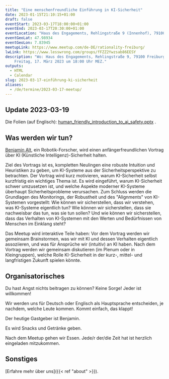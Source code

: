 ```yaml
---
title: "Eine menschenfreundliche Einführung in KI-Sicherheit"
date: 2023-01-15T21:10:15+01:00
draft: false
eventStart: 2023-03-17T18:00:00+01:00
eventEnd: 2023-03-17T20:30:00+01:00
eventLocation: "Haus des Engagements, Rehlingstraße 9 (Innenhof), 79100 Freiburg"
eventGeoLat: 47.98934
eventGeoLon: 7.83945
meetupLink: https://www.meetup.com/de-DE/rationality-freiburg/
lwLink: https://www.lesswrong.com/groups/fFZZ2Ywzsab86EESY
description: "Wo: Haus des Engagements, Rehlingstraße 9, 79100 Freiburg. Wann:
    Freitag, 17. März 2023 um 18:00 Uhr MEZ."
outputs:
  - HTML
  - Calendar
slug: 2023-03-17-einführung-ki-sicherheit
aliases:
  - /de/termine/2023-03-17-meetup/
---
```


## Update 2023-03-19

Die Folien (auf Englisch): [human_friendly_introduction_to_ai_safety.pptx](https://docs.google.com/presentation/d/15voBU5dL-pkBRGNz2pzYfzUdsXq8XO1C/edit?usp=sharing&ouid=109600275236352418103&rtpof=true&sd=true) .

## Was werden wir tun?

[Benjamin Alt](https://benjaminalt.github.io/), ein Robotik-Forscher, wird
einen anfängerfreundlichen Vortrag über KI (Künstliche Intelligenz)-Sicherheit
halten.

Ziel des Vortrags ist es, kompletten Neulingen eine robuste Intuition und Heuristiken zu geben, um KI-Systeme aus der Sicherheitsperspektive zu betrachten. Der Vortrag wird kurz motivieren, warum KI-Sicherheit selbst kurzfristig ein wichtiges Thema ist. Es wird eingeführt, warum KI-Sicherheit schwer umzusetzen ist, und welche Aspekte moderner KI-Systeme überhaupt Sicherheitsprobleme verursachen. Zum Schluss werden die Grundlagen des Monitorings, der Robustheit und des "Alignments" von KI-Systemen vorgestellt: Wie können wir sicherstellen, dass wir verstehen, was KI-Systeme eigentlich tun? Wie können wir sicherstellen, dass sie nachweisbar das tun, was sie tun sollen? Und wie können wir sicherstellen, dass das Verhalten von KI-Systemen mit den Werten und Bedürfnissen von Menschen im Einklang steht?

Das Meetup wird interaktive Teile haben: Vor dem Vortrag werden wir gemeinsam Brainstormen, was wir mit KI und dessen Verhalten eigentlich assoziieren, und was für Ansprüche wir (intuitiv) an KI haben. Nach dem Vortrag werden wir gemeinsam diskutieren (im Plenum oder in Kleingruppen), welche Rolle KI-Sicherheit in der kurz-, mittel- und langfristigen Zukunft spielen könnte.

## Organisatorisches

Du hast Angst nichts beitragen zu können? Keine Sorge! Jeder ist willkommen!

Wir werden uns für Deutsch oder Englisch als Hauptsprache entscheiden, je
nachdem, welche Leute kommen. Kommt einfach, das klappt!

Der heutige Gastgeber ist Benjamin.

Es wird Snacks und Getränke geben.

Nach dem Meetup gehen wir Essen. Jede/r der/die Zeit hat ist herzlich
eingeladen mitzukommen.


## Sonstiges

[Erfahre mehr über uns]({{< ref "about" >}}).
